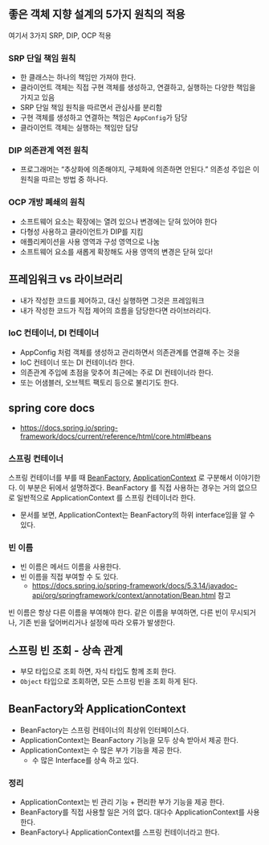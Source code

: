 ## 좋은 객체 지향 설계의 5가지 원칙의 적용

여기서 3가지 SRP, DIP, OCP 적용

### SRP 단일 책임 원칙

* 한 클래스는 하나의 책임만 가져야 한다.
* 클라이언트 객체는 직접 구현 객체를 생성하고, 연결하고, 실행하는 다양한 책임을 가지고 있음
* SRP 단일 책임 원칙을 따르면서 관심사를 분리함
* 구현 객체를 생성하고 연결하는 책임은 `AppConfig`가 담당
* 클라이언트 객체는 실행하는 책임만 담당

### DIP 의존관계 역전 원칙
* 프로그래머는 “추상화에 의존해야지, 구체화에 의존하면 안된다.” 의존성 주입은 이 원칙을 따르는 방법 중
하나다.

### OCP 개방 폐쇄의 원칙
* 소프트웨어 요소는 확장에는 열려 있으나 변경에는 닫혀 있어야 한다
* 다형성 사용하고 클라이언트가 DIP를 지킴
* 애플리케이션을 사용 영역과 구성 영역으로 나눔
* 소프트웨어 요소를 새롭게 확장해도 사용 영역의 변경은 닫혀 있다!

## 프레임워크 vs 라이브러리
* 내가 작성한 코드를 제어하고, 대신 실행하면 그것은 프레임워크
* 내가 작성한 코드가 직접 제어의 흐름을 담당한다면 라이브러리다.

### IoC 컨테이너, DI 컨테이너
* AppConfig 처럼 객체를 생성하고 관리하면서 의존관계를 연결해 주는 것을
* IoC 컨테이너 또는 DI 컨테이너라 한다.
* 의존관계 주입에 초점을 맞추어 최근에는 주로 DI 컨테이너라 한다.
* 또는 어샘블러, 오브젝트 팩토리 등으로 불리기도 한다.

## spring core docs 

* https://docs.spring.io/spring-framework/docs/current/reference/html/core.html#beans

### 스프링 컨테이너 
스프링 컨테이너를 부를 때 [BeanFactory](https://docs.spring.io/spring-framework/docs/5.3.14/javadoc-api/org/springframework/beans/factory/BeanFactory.html), [ApplicationContext](https://docs.spring.io/spring-framework/docs/5.3.14/javadoc-api/org/springframework/context/ApplicationContext.html) 로 구분해서 이야기한다. 이 부분은 뒤에서 설명하겠다. BeanFactory 를 직접 사용하는 경우는 거의 없으므로 일반적으로 ApplicationContext 를 스프링 컨테이너라 한다.

* 문서를 보면, ApplicationContext는 BeanFactory의 하위 interface임을 알 수 있다. 

### 빈 이름
* 빈 이름은 메서드 이름을 사용한다. 
* 빈 이름을 직접 부여할 수 도 있다.
  * https://docs.spring.io/spring-framework/docs/5.3.14/javadoc-api/org/springframework/context/annotation/Bean.html 참고

빈 이름은 항상 다른 이름을 부여해야 한다. 같은 이름을 부여하면, 다른 빈이 무시되거나, 기존 빈을 덮어버리거나 설정에 따라 오류가 발생한다.

## 스프링 빈 조회 - 상속 관계 

* 부모 타입으로 조회 하면, 자식 타입도 함께 조회 한다. 
* `Object` 타입으로 조회하면, 모든 스프링 빈을 조회 하게 된다.

## BeanFactory와 ApplicationContext

* BeanFactory는 스프링 컨테이너의 최상위 인터페이스다. 
* ApplicationContext는 BeanFactory 기능을 모두 상속 받아서 제공 한다. 
* ApplicationContext는 수 많은 부가 기능을 제공 한다. 
  * 수 많은 Interface를 상속 하고 있다.

### 정리 

* ApplicationContext는 빈 관리 기능 + 편리한 부가 기능을 제공 한다. 
* BeanFactory를 직접 사용할 일은 거의 없다. 대다수 ApplicationContext를 사용 한다. 
* BeanFactory나 ApplicationContext를 스프링 컨테이너라고 한다. 